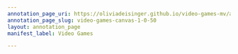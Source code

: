 ```yaml
---
annotation_page_uri: https://oliviadeisinger.github.io/video-games-mv/annotations/video-games-canvas-1-0-50.json
annotation_page_slug: video-games-canvas-1-0-50
layout: annotation_page
manifest_label: Video Games

---
```

